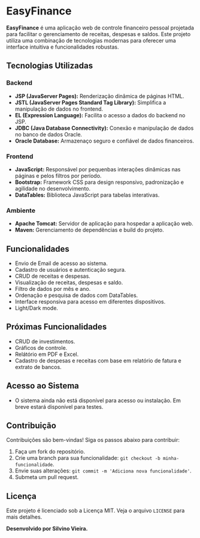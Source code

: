 # EasyFinance

**EasyFinance** é uma aplicação web de controle financeiro pessoal projetada para facilitar o gerenciamento de receitas, despesas e saldos. Este projeto utiliza uma combinação de tecnologias modernas para oferecer uma interface intuitiva e funcionalidades robustas.

## Tecnologias Utilizadas

### Backend
- **JSP (JavaServer Pages):** Renderização dinâmica de páginas HTML.
- **JSTL (JavaServer Pages Standard Tag Library):** Simplifica a manipulação de dados no frontend.
- **EL (Expression Language):** Facilita o acesso a dados do backend no JSP.
- **JDBC (Java Database Connectivity):** Conexão e manipulação de dados no banco de dados Oracle.
- **Oracle Database:** Armazenaço seguro e confiável de dados financeiros.

### Frontend
- **JavaScript:** Responsável por pequenbas interações dinâmicas nas páginas e pelos filtros por período.
- **Bootstrap:** Framework CSS para design responsivo, padronização e agilidade no desenvolvimento.
- **DataTables:** Biblioteca JavaScript para tabelas interativas.

### Ambiente
- **Apache Tomcat:** Servidor de aplicação para hospedar a aplicação web.
- **Maven:** Gerenciamento de dependências e build do projeto.

## Funcionalidades
- Envio de Email de acesso ao sistema.
- Cadastro de usuários e autenticação segura.
- CRUD de receitas e despesas.
- Visualização de receitas, despesas e saldo.
- Filtro de dados por mês e ano.
- Ordenação e pesquisa de dados com DataTables.
- Interface responsiva para acesso em diferentes dispositivos.
- Light/Dark mode.

## Próximas Funcionalidades
- CRUD de investimentos.
- Gráficos de controle.
- Relátório em PDF e Excel.
- Cadastro de despesas e receitas com base em relatório de fatura e extrato de bancos.

## Acesso ao Sistema
- O sistema ainda não está disponível para acesso ou instalação. Em breve estará disponível para testes.

## Contribuição
Contribuições são bem-vindas! Siga os passos abaixo para contribuir:
1. Faça um fork do repositório.
2. Crie uma branch para sua funcionalidade: `git checkout -b minha-funcionalidade`.
3. Envie suas alterações: `git commit -m 'Adiciona nova funcionalidade'`.
4. Submeta um pull request.

## Licença
Este projeto é licenciado sob a Licença MIT. Veja o arquivo `LICENSE` para mais detalhes.

**Desenvolvido por Silvino Vieira.**

